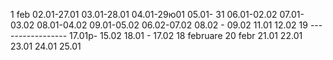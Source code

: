 1 feb
02.01-27.01
03.01-28.01
04.01-29ю01
05.01- 31
06.01-02.02
07.01-03.02
08.01-04.02
09.01-05.02
06.02-07.02
08.02 - 09.02
11.01 12.02
19 -----------------
17.01p- 15.02
18.01 - 17.02
18 februare
20 febr
21.01
22.01
23.01
24.01
25.01
